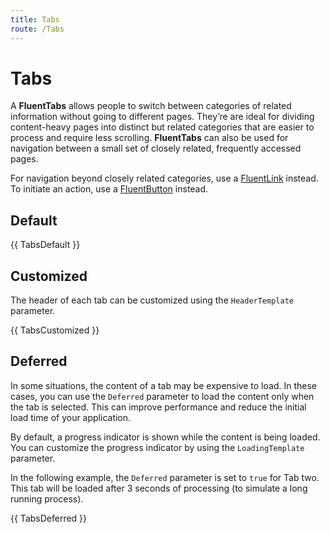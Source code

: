 ```yaml
---
title: Tabs
route: /Tabs
---
```


# Tabs

A **FluentTabs** allows people to switch between categories of related information without going to different pages.
They’re are ideal for dividing content-heavy pages into distinct but related categories that are easier to process
and require less scrolling.
**FluentTabs** can also be used for navigation between a small set of closely related, frequently accessed pages.

For navigation beyond closely related categories, use a [FluentLink](/link) instead.
To initiate an action, use a [FluentButton](/button) instead.

## Default

{{ TabsDefault }}

## Customized

The header of each tab can be customized using the `HeaderTemplate` parameter.

{{ TabsCustomized }}

## Deferred

In some situations, the content of a tab may be expensive to load.
In these cases, you can use the `Deferred` parameter to load the content only when the tab is selected.
This can improve performance and reduce the initial load time of your application.

By default, a progress indicator is shown while the content is being loaded.
You can customize the progress indicator by using the `LoadingTemplate` parameter.

In the following example, the `Deferred` parameter is set to `true` for Tab two.
This tab will be loaded after 3 seconds of processing (to simulate a long running process).

{{ TabsDeferred }}
